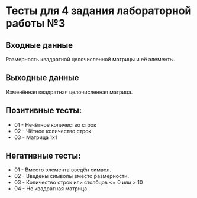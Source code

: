 ﻿# Тесты для 4 задания лабораторной работы №3

## Входные данные
Размерность квадратной целочисленной матрицы и её элементы.

## Выходные данные
Изменённая квадратная целочисленная матрица.

## Позитивные тесты:
- 01 - Нечётное количество строк
- 02 - Чётное количество строк
- 03 - Матрица 1x1

## Негативные тесты:
- 01 - Вместо элемента введён символ.
- 02 - Введены символы вместо размерности.
- 03 - Количество строк или столбцов <= 0 или > 10
- 04 - Не квадратная матрица
